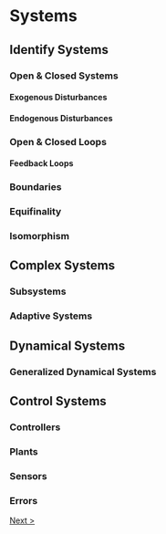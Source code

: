 # Systems
## Identify Systems
### Open & Closed Systems
#### Exogenous Disturbances
#### Endogenous Disturbances
### Open & Closed Loops
#### Feedback Loops
### Boundaries
### Equifinality
### Isomorphism
## Complex Systems
### Subsystems
### Adaptive Systems
## Dynamical Systems
### Generalized Dynamical Systems
## Control Systems
### Controllers
### Plants
### Sensors
### Errors

[Next >](03_block_diagrams.md)